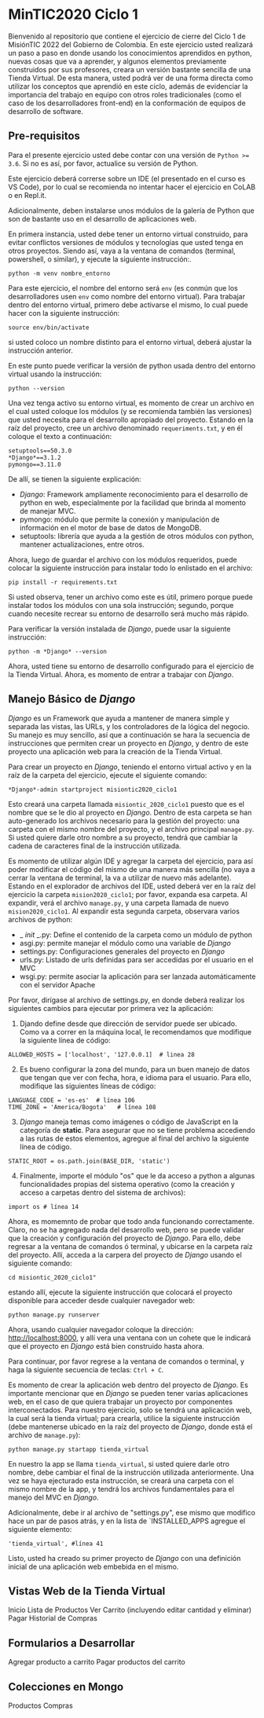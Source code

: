# MinTIC2020 Ciclo 1
Bienvenido al repositorio que contiene el ejercicio de cierre del Ciclo 1 de MisiónTIC 2022 del Gobierno de Colombia.
En este ejercicio usted realizará un paso a paso en donde usando los conocimientos aprendidos en python, nuevas cosas que va a aprender, y algunos elementos previamente construidos por sus profesores, creara un versión bastante sencilla de una Tienda Virtual.
De esta manera, usted podrá ver de una forma directa como utilizar los conceptos que aprendió en este ciclo, además de evidenciar la importancia del trabajo en equipo con otros roles tradicionales (como el caso de los desarrolladores front-end) en la conformación de equipos de desarrollo de software.


## Pre-requisitos 
Para el presente ejercicio usted debe contar con una versión de `Python >= 3.6`. Si no es así, por favor, actualice su versión de Python.

Este ejercicio deberá correrse sobre un IDE (el presentado en el curso es VS Code), por lo cual se recomienda no intentar hacer el ejercicio en CoLAB o en Repl.it.

Adicionalmente, deben instalarse unos módulos de la galería de Python que son de bastante uso en el desarrollo de aplicaciones web.

En primera instancia, usted debe tener un entorno virtual construido, para evitar conflictos versiones de módulos y tecnologías que usted tenga en otros proyectos.
Siendo así, vaya a la ventana de comandos (terminal, powershell, o similar), y ejecute la siguiente instrucción:.
```
python -m venv nombre_entorno
```

Para este ejercicio, el nombre del entorno será `env` (es conmún que los desarrolladores usen `env` como nombre del entorno virtual). Para trabajar dentro del entorno virtual, primero debe activarse el mismo, lo cual puede hacer con la siguiente instrucción:
```
source env/bin/activate
```

si usted coloco un nombre distinto para el entorno virtual, deberá ajustar la instrucción anterior.

En este punto puede verificar la versión de python usada dentro del entorno virtual usando la instrucción:
```
python --version
```

Una vez tenga activo su entorno virtual, es momento  de crear un archivo en el cual usted coloque los módulos (y se recomienda también las versiones) que usted necesita para el desarrollo apropiado del proyecto. Estando en la raíz del proyecto, cree un archivo denominado `requeriments.txt`, y en él coloque el texto a continuación:
```
setuptools==50.3.0
*Django*==3.1.2
pymongo==3.11.0
```

De allí, se tienen la siguiente explicación:
- *Django*: Framework ampliamente reconocimiento para el desarrollo de python en web, especialmente por la facilidad que brinda al momento de manejar MVC.
- pymongo: módulo que permite la conexión y manipulación de información en el motor de base de datos de MongoDB.
- setuptools: librería que ayuda a la gestión de otros módulos con python, mantener actualizaciones, entre otros.

Ahora, luego de guardar el archivo con los módulos requeridos, puede colocar la siguiente instrucción para instalar todo lo enlistado en el archivo:
```
pip install -r requirements.txt
```

Si usted observa, tener un archivo como este es útil, primero porque puede instalar todos los módulos con una sola instrucción; segundo, porque cuando necesite recrear su entorno de desarrollo será mucho más rápido.

Para verificar la versión instalada de *Django*, puede usar la siguiente instrucción:
```
python -m *Django* --version
```

Ahora, usted tiene su entorno de desarrollo configurado para el ejercicio de la Tienda Virtual. Ahora, es momento de entrar a trabajar con *Django*.

## Manejo Básico de *Django*
*Django* es un Framework que ayuda a mantener de manera simple y separada las vistas, las URLs, y los controladores de la lógica del negocio. Su manejo es muy sencillo, así que a continuación se hara la secuencia de instrucciones que permiten crear un proyecto en *Django*, y dentro de este proyecto una aplicación web para la creación de la Tienda Virtual.

Para crear un proyecto en *Django*, teniendo el entorno virtual activo y en la raíz de la carpeta del ejercicio, ejecute el siguiente comando:
```
*Django*-admin startproject misiontic2020_ciclo1
```

Esto creará una carpeta llamada `misiontic_2020_ciclo1` puesto que es el nombre que se le dio al proyecto en *Django*. Dentro de esta carpeta se han auto-generado los archivos necesario para la gestión del proyecto: una carpeta con el mismo nombre del proyecto, y el archivo principal `manage.py`.
Si usted quiere darle otro nombre a su proyecto, tendrá que cambiar la cadena de caracteres final de la instrucción utilizada. 

Es momento de utilizar algún IDE y agregar la carpeta del ejercicio, para así poder modificar el código del mismo de una manera más sencilla (no vaya a cerrar la ventana de terminal, la va a utilizar de nuevo más adelante). 
Estando en el explorador de archivos del IDE, usted deberá ver en la raíz del ejercicio la carpeta `mision2020_ciclo1`; por favor, expanda esa carpeta. Al expandir, verá el archivo `manage.py`, y una carpeta llamada de nuevo `mision2020_ciclo1`.
Al expandir esta segunda carpeta, observara varios archivos de python:
- _ _init_ _.py: Define el contenido de la carpeta como un módulo de python
- asgi.py: permite manejar el módulo como una variable de *Django*
- settings.py: Configuraciones generales del proyecto en *Django*
- urls.py: Listado de urls definidas para ser accedidas por el usuario en el MVC
- wsgi.py: permite asociar la aplicación para ser lanzada automáticamente con el servidor Apache


Por favor, dirígase al archivo de settings.py, en donde deberá realizar los siguientes cambios para ejecutar por primera vez la aplicación:
1. Djando define desde que dirección de servidor puede ser ubicado. Como va a correr en la máquina local, le recomendamos que modifique la siguiente línea de código:
```
ALLOWED_HOSTS = ['localhost', '127.0.0.1]  # linea 28
```

2. Es bueno configurar la zona del mundo, para un buen manejo de datos que tengan que ver con fecha, hora, e idioma para el usuario. Para ello, modifique las siguientes líneas de código:
```
LANGUAGE_CODE = 'es-es'  # línea 106
TIME_ZONE = 'America/Bogota'   # línea 108
```

3. *Django* maneja temas como imágenes o código de JavaScript en la categoría de __static__. Para asegurar que no se tiene problema accediendo a las rutas de estos elementos, agregue al final del archivo la siguiente línea de código.
```
STATIC_ROOT = os.path.join(BASE_DIR, 'static')
```

4. Finalmente, importe el módulo "os" que le da acceso a python a algunas funcionalidades propias del sistema operativo (como la creación y acceso a carpetas dentro del sistema de archivos):
```
import os # línea 14
```

Ahora, es momemnto de probar que todo anda funcionando correctamente. Claro, no se ha agregado nada del desarrollo web, pero se puede validar que la creación y configuración del proyecto de *Django*. Para ello, debe regresar a la ventana de comandos ó terminal, y ubicarse en la carpeta raíz del proyecto. Allí, acceda a la carpera del proyecto de *Django* usando el siguiente comando:
```
cd misiontic_2020_ciclo1"
```

estando allí, ejecute la siguiente instrucción que colocará el proyecto disponible para acceder desde cualquier navegador web:
```
python manage.py runserver
```

Ahora, usando cualquier navegador coloque la dirección: [http://localhost:8000](http://localhost:8000), y allí vera una ventana con un cohete que le indicará que el proyecto en *Django* está bien construido hasta ahora.

Para continuar, por favor regrese a la ventana de comandos o terminal, y haga la siguiente secuencia de teclas: `Ctrl + C`.

Es momento de crear la aplicación web dentro del proyecto de *Django*. Es importante mencionar que en *Django* se pueden tener varias aplicaciones web, en el caso de que quiera trabajar un proyecto por componentes interconectados. Para nuestro ejercicio, solo se tendrá una aplicación web, la cual será la tienda virtual; para crearla, utilice la siguiente instrucción (debe mantenerse ubicado en la raíz del proyecto de *Django*, donde está el archivo de `manage.py`):
```
python manage.py startapp tienda_virtual
```

En nuestro la app se llama `tienda_virtual`, si usted quiere darle otro nombre, debe cambiar el final de la instrucción utilizada anteriormente. Una vez se haya ejecturado esta instrucción, se creará una carpeta con el mismo nombre de la app, y tendrá los archivos fundamentales para el manejo del MVC en *Django*.

Adicionalmente, debe ir al archivo de "settings.py", ese mismo que modifico hace un par de pasos atrás, y en la lista de `INSTALLED_APPS  agregue el siguiente elemento:
```
'tienda_virtual', #línea 41
```

Listo, usted ha creado su primer proyecto de *Django* con una definición inicial de una aplicación web embebida en el mismo.


## Vistas Web de la Tienda Virtual 
Inicio
Lista de Productos
Ver Carrito (incluyendo editar cantidad y eliminar)
Pagar
Historial de Compras


## Formularios a Desarrollar 
Agregar producto a carrito
Pagar productos del carrito


## Colecciones en Mongo 
Productos
Compras